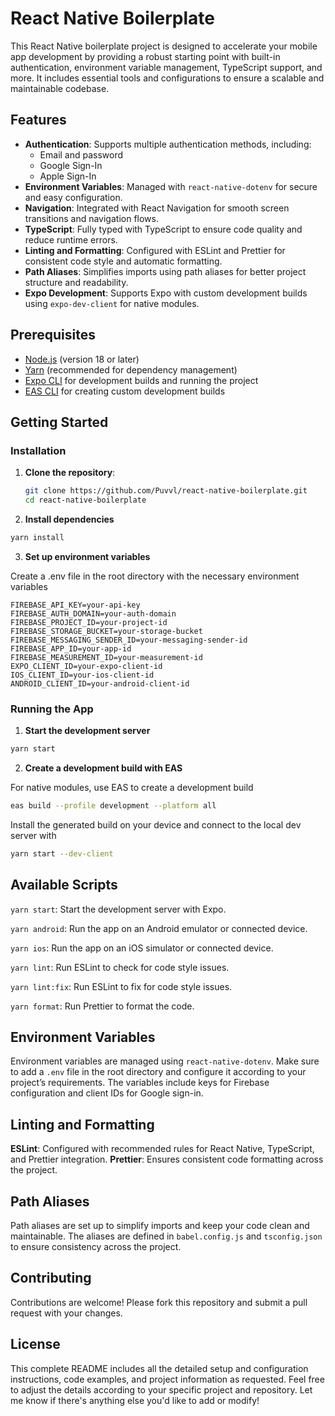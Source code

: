 # React Native Boilerplate

This React Native boilerplate project is designed to accelerate your mobile app development by providing a robust starting point with built-in authentication, environment variable management, TypeScript support, and more. It includes essential tools and configurations to ensure a scalable and maintainable codebase.

## Features

- **Authentication**: Supports multiple authentication methods, including:
  - Email and password
  - Google Sign-In
  - Apple Sign-In
- **Environment Variables**: Managed with `react-native-dotenv` for secure and easy configuration.
- **Navigation**: Integrated with React Navigation for smooth screen transitions and navigation flows.
- **TypeScript**: Fully typed with TypeScript to ensure code quality and reduce runtime errors.
- **Linting and Formatting**: Configured with ESLint and Prettier for consistent code style and automatic formatting.
- **Path Aliases**: Simplifies imports using path aliases for better project structure and readability.
- **Expo Development**: Supports Expo with custom development builds using `expo-dev-client` for native modules.

## Prerequisites

- [Node.js](https://nodejs.org/) (version 18 or later)
- [Yarn](https://classic.yarnpkg.com/en/docs/install) (recommended for dependency management)
- [Expo CLI](https://docs.expo.dev/get-started/installation/) for development builds and running the project
- [EAS CLI](https://docs.expo.dev/build/setup/) for creating custom development builds


## Getting Started

### Installation

1. **Clone the repository**:

   ```bash
   git clone https://github.com/Puvvl/react-native-boilerplate.git
   cd react-native-boilerplate
   ```

2. **Install dependencies**

  ```bash
  yarn install
  ```

3. **Set up environment variables**

  Create a .env file in the root directory with the necessary environment variables

  

    FIREBASE_API_KEY=your-api-key
    FIREBASE_AUTH_DOMAIN=your-auth-domain
    FIREBASE_PROJECT_ID=your-project-id
    FIREBASE_STORAGE_BUCKET=your-storage-bucket
    FIREBASE_MESSAGING_SENDER_ID=your-messaging-sender-id
    FIREBASE_APP_ID=your-app-id
    FIREBASE_MEASUREMENT_ID=your-measurement-id
    EXPO_CLIENT_ID=your-expo-client-id
    IOS_CLIENT_ID=your-ios-client-id
    ANDROID_CLIENT_ID=your-android-client-id

### Running the App

1. **Start the development server**

  ```bash
  yarn start
  ```

2. **Create a development build with EAS**

  For native modules, use EAS to create a development build

  ```bash
  eas build --profile development --platform all
  ```

  Install the generated build on your device and connect to the local dev server with

  ```bash
  yarn start --dev-client
  ```

## Available Scripts

`yarn start`: Start the development server with Expo.

`yarn android`: Run the app on an Android emulator or connected device.

`yarn ios`: Run the app on an iOS simulator or connected device.

`yarn lint`: Run ESLint to check for code style issues.

`yarn lint:fix`: Run ESLint to fix for code style issues.

`yarn format`: Run Prettier to format the code.

## Environment Variables

Environment variables are managed using `react-native-dotenv`. Make sure to add a `.env` file in the root directory and configure it according to your project’s requirements. The variables include keys for Firebase configuration and client IDs for Google sign-in.

## Linting and Formatting

**ESLint**: Configured with recommended rules for React Native, TypeScript, and Prettier integration.
**Prettier**: Ensures consistent code formatting across the project.

## Path Aliases

Path aliases are set up to simplify imports and keep your code clean and maintainable. The aliases are defined in `babel.config.js` and `tsconfig.json` to ensure consistency across the project.


## Contributing

Contributions are welcome! Please fork this repository and submit a pull request with your changes.

## License

This complete README includes all the detailed setup and configuration instructions, code examples, and project information as requested. Feel free to adjust the details according to your specific project and repository. Let me know if there's anything else you'd like to add or modify!
